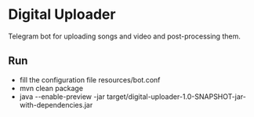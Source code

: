 # Digital Uploader

Telegram bot for uploading songs and video and post-processing them.

## Run 

 - fill the configuration file resources/bot.conf
 - mvn clean package
 - java --enable-preview -jar target/digital-uploader-1.0-SNAPSHOT-jar-with-dependencies.jar
